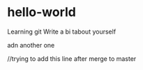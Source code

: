 # hello-world
Learning git
Write a bi tabout yourself

adn another one

//trying to add this line after merge to master
